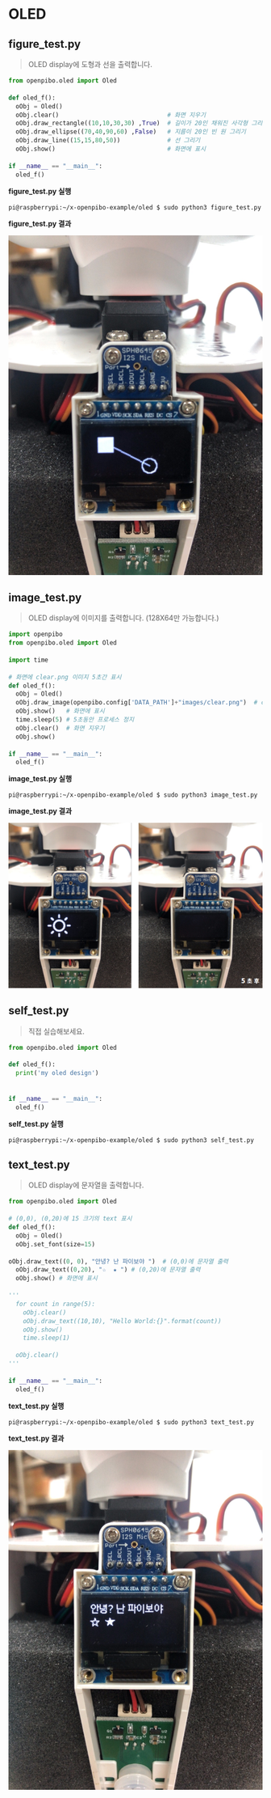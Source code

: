# OLED

## figure_test.py

> OLED display에 도형과 선을 출력합니다.

```python
from openpibo.oled import Oled

def oled_f():
  oObj = Oled()
  oObj.clear()                              # 화면 지우기
  oObj.draw_rectangle((10,10,30,30) ,True)  # 길이가 20인 채워진 사각형 그리기
  oObj.draw_ellipse((70,40,90,60) ,False)   # 지름이 20인 빈 원 그리기
  oObj.draw_line((15,15,80,50))             # 선 그리기
  oObj.show()                               # 화면에 표시

if __name__ == "__main__":
  oled_f()
```

**figure_test.py 실행**

```shell
pi@raspberrypi:~/x-openpibo-example/oled $ sudo python3 figure_test.py 
```

**figure_test.py 결과**

![](images/OLED_figure_test.JPG)

## image_test.py

> OLED display에 이미지를 출력합니다. (128X64만 가능합니다.)

```python
import openpibo
from openpibo.oled import Oled

import time

# 화면에 clear.png 이미지 5초간 표시
def oled_f():
  oObj = Oled()
  oObj.draw_image(openpibo.config['DATA_PATH']+"images/clear.png")  # clear.png 그리기
  oObj.show()   # 화면에 표시
  time.sleep(5) # 5초동안 프로세스 정지
  oObj.clear()  # 화면 지우기
  oObj.show()

if __name__ == "__main__":
  oled_f()
```

**image_test.py 실행**

```shell
pi@raspberrypi:~/x-openpibo-example/oled $ sudo python3 image_test.py
```

**image_test.py 결과**

![OLED_image](images/OLED_image.png)

## self_test.py

> 직접 실습해보세요.

```python
from openpibo.oled import Oled

def oled_f():
  print('my oled design')


if __name__ == "__main__":
  oled_f()
```

**self_test.py 실행**

```shell
pi@raspberrypi:~/x-openpibo-example/oled $ sudo python3 self_test.py
```

## text_test.py

> OLED display에 문자열을 출력합니다.

```python
from openpibo.oled import Oled

# (0,0), (0,20)에 15 크기의 text 표시
def oled_f():
  oObj = Oled()
  oObj.set_font(size=15)
  
oObj.draw_text((0, 0), "안녕? 난 파이보야 ")  # (0,0)에 문자열 출력
  oObj.draw_text((0,20), "☆  ★ ") # (0,20)에 문자열 출력
  oObj.show() # 화면에 표시

'''
  for count in range(5):
    oObj.clear()
    oObj.draw_text((10,10), "Hello World:{}".format(count))
    oObj.show()
    time.sleep(1)

  oObj.clear()
'''

if __name__ == "__main__":
  oled_f()
```

**text_test.py 실행**

```shell
pi@raspberrypi:~/x-openpibo-example/oled $ sudo python3 text_test.py
```

**text_test.py 결과**

![](images/OLED_text_test.JPG)